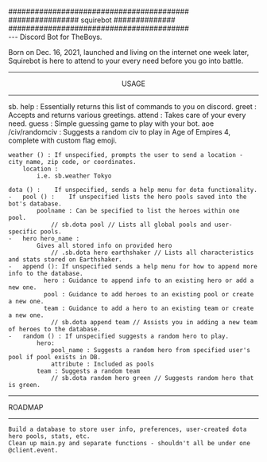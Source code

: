 #########################################<br>
################  squirebot  ##############<br>
#########################################<br>
--- Discord Bot for TheBoys. 

Born on Dec. 16, 2021, launched and living on the internet one week later,<br>
Squirebot is here to attend to your every need before you go into battle.

<hr><center>USAGE</center><hr>

sb.
    help : 
        Essentially returns this list of commands to you on discord.
    greet : 
        Accepts and returns various greetings.
    attend : 
        Takes care of your every need.
    guess : 
        Simple guessing game to play with your bot.
    aoe /civ/randomciv :
        Suggests a random civ to play in Age of Empires 4, complete with custom flag emoji.

    weather () : If unspecified, prompts the user to send a location - city name, zip code, or coordinates.
        location : 
            i.e. sb.weather Tokyo
            
    dota () :    If unspecified, sends a help menu for dota functionality.
    -   pool () :    If unspecified lists the hero pools saved into the bot's database.
            poolname : Can be specified to list the heroes within one pool.
                // sb.dota pool // Lists all global pools and user-specific pools.
    -   hero hero_name :  
            Gives all stored info on provided hero
                // .sb.dota hero earthshaker // Lists all characteristics and stats stored on Earthshaker.
    -   append (): If unspecified sends a help menu for how to append more info to the database.
              hero : Guidance to append info to an existing hero or add a new one.
              pool : Guidance to add heroes to an existing pool or create a new one.
              team : Guidance to add a hero to an existing team or create a new one.
                // sb.dota append team // Assists you in adding a new team of heroes to the database.
    -   random () : If unspecified suggests a random hero to play.
            hero: 
                pool_name : Suggests a random hero from specified user's pool if pool exists in DB.
                attribute : Included as pools 
            team : Suggests a random team
                // sb.dota random hero green // Suggests random hero that is green.

<hr><html><style="text-align=center">ROADMAP</html><hr>

    Build a database to store user info, preferences, user-created dota hero pools, stats, etc.
    Clean up main.py and separate functions - shouldn't all be under one @client.event.